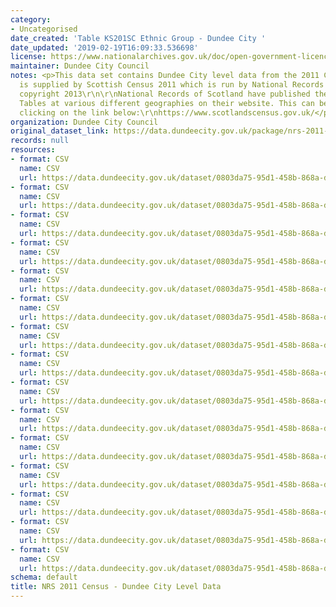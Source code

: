 ```yaml
---
category:
- Uncategorised
date_created: 'Table KS201SC Ethnic Group - Dundee City '
date_updated: '2019-02-19T16:09:33.536698'
license: https://www.nationalarchives.gov.uk/doc/open-government-licence/version/3/
maintainer: Dundee City Council
notes: <p>This data set contains Dundee City level data from the 2011 Census. Data
  is supplied by Scottish Census 2011 which is run by National Records of Scotland.\r\nCrown
  copyright 2013\r\n\r\nNational Records of Scotland have published the 2011 Census
  Tables at various different geographies on their website. This can be accessed by
  clicking on the link below:\r\nhttps://www.scotlandscensus.gov.uk/</p>
organization: Dundee City Council
original_dataset_link: https://data.dundeecity.gov.uk/package/nrs-2011-census-dundee-city-level-data
records: null
resources:
- format: CSV
  name: CSV
  url: https://data.dundeecity.gov.uk/dataset/0803da75-95d1-458b-868a-da028d10406d/resource/e9ed98cb-39d4-4e98-8ae9-4781794dda8d/download/ks201sc.csv
- format: CSV
  name: CSV
  url: https://data.dundeecity.gov.uk/dataset/0803da75-95d1-458b-868a-da028d10406d/resource/ed39acd5-64e2-4d04-9478-acd71c13f840/download/dundee_city_ks209sca_religion.csv
- format: CSV
  name: CSV
  url: https://data.dundeecity.gov.uk/dataset/0803da75-95d1-458b-868a-da028d10406d/resource/9d0eb7e7-49c1-4e26-839e-ecce656a8e4b/download/dundee_city_qs303sc_lthealth_dis.csv
- format: CSV
  name: CSV
  url: https://data.dundeecity.gov.uk/dataset/0803da75-95d1-458b-868a-da028d10406d/resource/75764096-2a70-4f26-9c9c-1f638efab4d2/download/dundeecity_ks103sc.csv
- format: CSV
  name: CSV
  url: https://data.dundeecity.gov.uk/dataset/0803da75-95d1-458b-868a-da028d10406d/resource/749ef111-18b4-4a70-aaeb-7cdb9edb5fc0/download/dundeecity_ks204sc_country_birth.csv
- format: CSV
  name: CSV
  url: https://data.dundeecity.gov.uk/dataset/0803da75-95d1-458b-868a-da028d10406d/resource/9ac19721-23ca-4bde-8af6-57c90b4d4b64/download/dundeecity_qs205sc_englishproficiency.csv
- format: CSV
  name: CSV
  url: https://data.dundeecity.gov.uk/dataset/0803da75-95d1-458b-868a-da028d10406d/resource/a750a32a-5b65-46ad-8501-0732d0632ed0/download/dundeecity_qs302sc_generalhealth.csv
- format: CSV
  name: CSV
  url: https://data.dundeecity.gov.uk/dataset/0803da75-95d1-458b-868a-da028d10406d/resource/3261cb8a-1f0e-46d5-926e-2c666a60acec/download/dundeecity_qs301sca_unpaid_care.csv
- format: CSV
  name: CSV
  url: https://data.dundeecity.gov.uk/dataset/0803da75-95d1-458b-868a-da028d10406d/resource/71882d6d-c0d5-474d-85d2-05abe5617fa2/download/dundeecity_ks402sc_hhold_tenure.csv
- format: CSV
  name: CSV
  url: https://data.dundeecity.gov.uk/dataset/0803da75-95d1-458b-868a-da028d10406d/resource/c2959e5a-5983-4c58-9eb2-fbbb4658a633/download/dundeecity_qs803sc.csv
- format: CSV
  name: CSV
  url: https://data.dundeecity.gov.uk/dataset/0803da75-95d1-458b-868a-da028d10406d/resource/159c17a4-1b13-448c-99e6-65ef52fe55b3/download/2011_census_qs501sc.csv
- format: CSV
  name: CSV
  url: https://data.dundeecity.gov.uk/dataset/0803da75-95d1-458b-868a-da028d10406d/resource/368bc561-d32a-42f7-a50d-40376741ca50/download/table_dc2101sc.csv
- format: CSV
  name: CSV
  url: https://data.dundeecity.gov.uk/dataset/0803da75-95d1-458b-868a-da028d10406d/resource/8a864d65-d8ed-4668-ae3f-eb555b22760b/download/census_table_qs406sc.csv
- format: CSV
  name: CSV
  url: https://data.dundeecity.gov.uk/dataset/0803da75-95d1-458b-868a-da028d10406d/resource/4237b172-33ac-48ab-84a0-77e1d2d16c41/download/ks404sc.csv
- format: CSV
  name: CSV
  url: https://data.dundeecity.gov.uk/dataset/0803da75-95d1-458b-868a-da028d10406d/resource/10bc34db-7e7f-4278-9ef5-2a697adea8ad/download/tritresearchsupportadviceaboutdundeeaboutdundee2019open_data_extractsqs701sc.csv
schema: default
title: NRS 2011 Census - Dundee City Level Data
---
```

